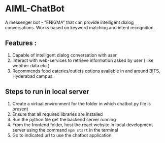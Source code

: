 # AIML-ChatBot
A messenger bot - "ENiGMA" that can provide intelligent dialog conversations. Works based on keyword matching and intent recognition.

## Features :
1) Capable of intelligent dialog conversation with user
2) Interact with web-services to retrieve information asked by user ( like weather data etc.)
3) Recommends food eateries/outlets options available in and around BITS, Hyderabad campus.



## Steps to run in local server
1. Create a virtual environment for the folder in which chatbot.py file is present
2. Ensure that all required libraries are installed
3. Run the python file get the backend server running
4. From the frontend folder, host the react website in local development server using the command ``` npm start ``` in the terminal
5. Go to indicated url to use the chatbot application
